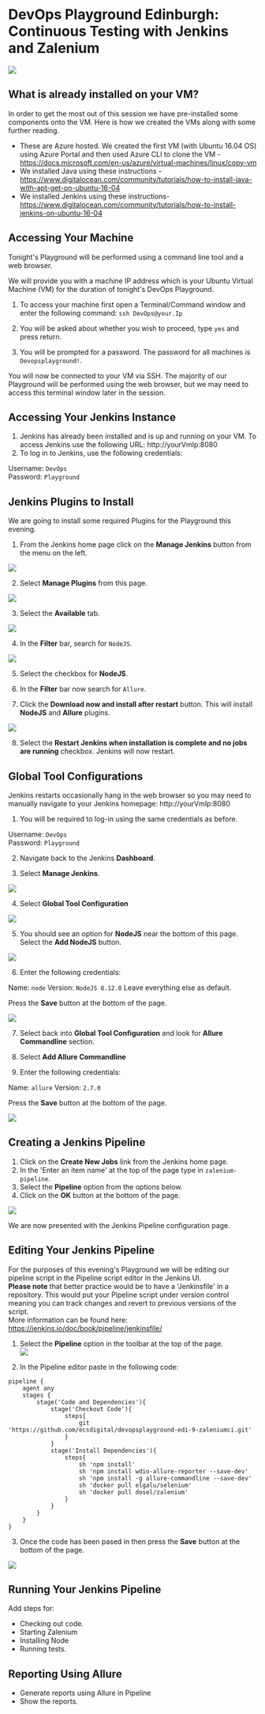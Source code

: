 # DevOps Playground Edinburgh: Continuous Testing with Jenkins and Zalenium

![](images/zalenium.png)

## What is already installed on your VM?

In order to get the most out of this session we have pre-installed some components onto the VM. Here is how we created the VMs along with some further reading.

- These are Azure hosted. We created the first VM (with Ubuntu 16.04 OS) using Azure Portal and then used Azure CLI to clone the VM - https://docs.microsoft.com/en-us/azure/virtual-machines/linux/copy-vm
- We installed Java using these instructions - https://www.digitalocean.com/community/tutorials/how-to-install-java-with-apt-get-on-ubuntu-16-04
- We installed Jenkins using these instructions- https://www.digitalocean.com/community/tutorials/how-to-install-jenkins-on-ubuntu-16-04

## Accessing Your Machine

Tonight's Playground will be performed using a command line tool and a web browser.

We will provide you with a machine IP address which is your Ubuntu Virtual Machine (VM) for the duration of tonight's DevOps Playground.

1. To access your machine first open a Terminal/Command window and enter the following command:
`ssh DevOps@your.Ip`

2. You will be asked about whether you wish to proceed, type `yes` and press return.
    
3. You will be prompted for a password. The password for all machines is `Devopsplayground!`. 

You will now be connected to your VM via SSH. The majority of our Playground will be performed using the web browser, but we may need to access this terminal window later in the session.

## Accessing Your Jenkins Instance

1. Jenkins has already been installed and is up and running on your VM. To access Jenkins use the following URL: http://yourVmIp:8080
2. To log in to Jenkins, use the following credentials:

Username: `DevOps`  
Password: `Playground`

## Jenkins Plugins to Install

We are going to install some required Plugins for the Playground this evening.

1. From the Jenkins home page click on the **Manage Jenkins** button from the menu on the left.  

![](images/manageJenkins.png)

2. Select **Manage Plugins** from this page.

![](images/managePlugins.png)

3. Select the **Available** tab.

![](images/available.png)

4. In the **Filter** bar, search for `NodeJS`.

![](images/filterNode.png)

5. Select the checkbox for **NodeJS**.

6. In the **Filter** bar now search for `Allure`.

7. Click the **Download now and install after restart** button. This will install **NodeJS** and **Allure** plugins.

![](images/installAfterRestart.png)

8. Select the **Restart Jenkins when installation is complete and no jobs are running** checkbox. Jenkins will now restart.

## Global Tool Configurations

Jenkins restarts occasionally hang in the web browser so you may need to manually navigate to your Jenkins homepage: http://yourVmIp:8080 

1. You will be required to log-in using the same credentials as before.  

Username: `DevOps`  
Password: `Playground`

2. Navigate back to the Jenkins **Dashboard**.

3. Select **Manage Jenkins**. 

![](images/manageJenkins.png)

4. Select **Global Tool Configuration**

![](images/globalConfig.png)

5. You should see an option for **NodeJS** near the bottom of this page. Select the **Add NodeJS** button.

![](images/addNode.png)

6. Enter the following credentials:

Name: `node`
Version: `NodeJS 8.12.0`
Leave everything else as default.

Press the **Save** button at the bottom of the page.

![](images/nodeConfig.png)

7. Select back into **Global Tool Configuration** and look for **Allure Commandline** section.

8. Select **Add Allure Commandline**

9. Enter the following credentials:

Name: `allure`
Version: `2.7.0`

Press the **Save** button at the bottom of the page.

![](images/allureConfig.png)

## Creating a Jenkins Pipeline

1. Click on the **Create New Jobs** link from the Jenkins home page.
2. In the 'Enter an item name' at the top of the page type in `zalenium-pipeline`.
3. Select the **Pipeline** option from the options below.
4. Click on the **OK** button at the bottom of the page.

![](images/creatingPipeline.png)

We are now presented with the Jenkins Pipeline configuration page.

## Editing Your Jenkins Pipeline

For the purposes of this evening's Playground we will be editing our pipeline script in the Pipeline script editor in the Jenkins UI.  
**Please note** that better practice would be to have a 'Jenkinsfile' in a repository. This would put your Pipeline script under version control meaning you can track changes and revert to previous versions of the script.  
More information can be found here: https://jenkins.io/doc/book/pipeline/jenkinsfile/  

1. Select the **Pipeline** option in the toolbar at the top of the page.  
![](images/pipelineButton.png)  

2. In the Pipeline editor paste in the following code:

```
pipeline {
    agent any
    stages {
        stage('Code and Dependencies'){
            stage('Checkout Code'){
                steps{
                    git 'https://github.com/ecsdigital/devopsplayground-edi-9-zaleniumci.git'
                }
            }
            stage('Install Dependencies'){
                steps{
                    sh 'npm install'
                    sh 'npm install wdio-allure-reporter --save-dev'
                    sh 'npm install -g allure-commandline --save-dev'
                    sh 'docker pull elgalu/selenium'
                    sh 'docker pull dosel/zalenium'
                }
            }
        }
    }
}
```

3. Once the code has been pased in then press the **Save** button at the bottom of the page.

![](images/pipelineEdit.png)

## Running Your Jenkins Pipeline

Add steps for:

- Checking out code.
- Starting Zalenium
- Installing Node
- Running tests.

## Reporting Using Allure

- Generate reports using Allure in Pipeline
- Show the reports.

